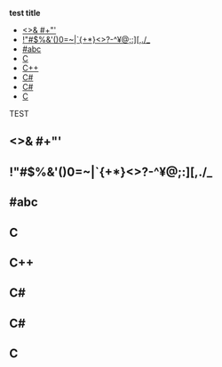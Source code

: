 <!-- START doctoc generated TOC please keep comment here to allow auto update -->
<!-- DON'T EDIT THIS SECTION, INSTEAD RE-RUN doctoc TO UPDATE -->
**test title**

- [<>& &#035;+"'](#-)
- [!"&#035;$%&'()0=~|`{+*}<>?-^¥@;:&#93;&#91;,./_](#0-_)
- [&#035;&#97;&#98;&#99;](#abc)
- [C](#c)
- [C++](#c-1)
- [C&#035;](#c-2)
- [C&#035;](#c-3)
- [C](#c-4)

<!-- END doctoc generated TOC please keep comment here to allow auto update -->

TEST

## <>& #+"'
## !"#$%&'()0=~|`{+*}<>?-^¥@;:][,./_ 
## &#035;&#97;&#98;&#99;
## C
## C++
## C#
## C&#035;
## C #
